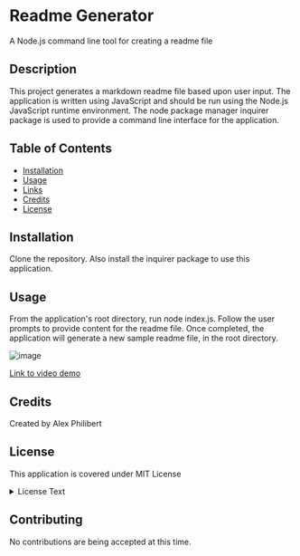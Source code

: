 # Readme Generator
A Node.js command line tool for creating a readme file

## Description
This project generates a markdown readme file based upon user input.  The application is written using JavaScript and should be run using the Node.js JavaScript runtime environment.  The node package manager inquirer package is used to provide a command line interface for the application.


  
## Table of Contents
* [Installation](#installation)
* [Usage](#usage)
* [Links](#links)
* [Credits](#credits)
* [License](#license)



  
## Installation
Clone the repository. Also install the inquirer package to use this application.
  
## Usage
From the application's root directory, run node index.js.  Follow the user prompts to provide content for the readme file.  Once completed, the application will generate a new sample readme file, in the root directory.


![image](https://user-images.githubusercontent.com/60405505/123342126-2e26e180-d51d-11eb-8453-17ded27133a5.png)


[Link to video demo]()
  

## Credits
Created by Alex Philibert

## License
This application is covered under MIT License

<details>
  <summary>
    License Text
  </summary> 

```



Permission is hereby granted, free of charge, to any person obtaining a copy
of this software and associated documentation files (the "Software"), to deal
in the Software without restriction, including without limitation the rights
to use, copy, modify, merge, publish, distribute, sublicense, and/or sell
copies of the Software, and to permit persons to whom the Software is
furnished to do so, subject to the following conditions:
      
The above copyright notice and this permission notice shall be included in all
copies or substantial portions of the Software.
      
THE SOFTWARE IS PROVIDED "AS IS", WITHOUT WARRANTY OF ANY KIND, EXPRESS OR
IMPLIED, INCLUDING BUT NOT LIMITED TO THE WARRANTIES OF MERCHANTABILITY,
FITNESS FOR A PARTICULAR PURPOSE AND NONINFRINGEMENT. IN NO EVENT SHALL THE
AUTHORS OR COPYRIGHT HOLDERS BE LIABLE FOR ANY CLAIM, DAMAGES OR OTHER
LIABILITY, WHETHER IN AN ACTION OF CONTRACT, TORT OR OTHERWISE, ARISING FROM,
OUT OF OR IN CONNECTION WITH THE SOFTWARE OR THE USE OR OTHER DEALINGS IN THE
SOFTWARE.

```
</details>


## Contributing
No contributions are being accepted at this time.
  





